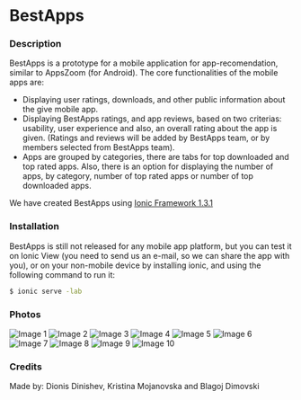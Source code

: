 # BestApps

### Description

BestApps is a prototype for a mobile application for app-recomendation, similar to AppsZoom (for Android). The core functionalities of the mobile apps are:

- Displaying user ratings, downloads, and other public information about the give mobile app.
- Displaying BestApps ratings, and app reviews, based on two criterias: usability, user experience and also, an overall rating about the app is given. (Ratings and reviews will be added by BestApps team, or by members selected from BestApps team).
- Apps are grouped by categories, there are tabs for top downloaded and top rated apps. Also, there is an option for displaying the number of apps, by category, number of top rated apps or number of top downloaded apps.

We have created BestApps using [Ionic Framework 1.3.1](http://ionicframework.com/)

### Installation

BestApps is still not released for any mobile app platform, but you can test it on Ionic View (you need to send us an e-mail, so we can share the app with you), or on your non-mobile device by installing ionic, and using the following command to run it:
```sh
$ ionic serve -lab
```

### Photos

![Image 1](https://s14.postimg.org/eycfip4w1/14339887_10207301918201539_683005312_o.jpg)
![Image 2](https://s14.postimg.org/kb19wtssh/14360470_10207301916921507_961633163_o.jpg)
![Image 3](https://s14.postimg.org/mtmyxieip/14374627_10207301916761503_743366266_o.jpg)
![Image 4](https://s14.postimg.org/b5sx2ypdt/14375198_10207301917401519_726135309_o.jpg)
![Image 5](https://s14.postimg.org/gv95n9vk1/14393849_10207301916401494_1853169389_o.jpg)
![Image 6](https://s14.postimg.org/9gjtuw9oh/14393900_10207301916241490_1325749025_o.jpg)
![Image 7](https://s14.postimg.org/szof498g1/14394036_10207301921881631_1997450458_o.jpg)
![Image 8](https://s14.postimg.org/bno2iteyp/14408124_10207301917201514_1824636200_o.jpg)
![Image 9](https://s14.postimg.org/azf7zvg8x/14408214_10207301917081511_517070167_o.jpg)
![Image 10](https://s14.postimg.org/q9jokt14x/14408299_10207301917801529_493086498_o.jpg)

### Credits

Made by: Dionis Dinishev, Kristina Mojanovska and Blagoj Dimovski
